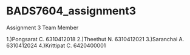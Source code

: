 # BADS7604_assignment3
Assignment 3
Team Member

1.)Pongsarat C. 6310412018 
2.)Theethut N. 6310412021 
3.)Saranchai A. 6310412024 
4.)Krittipat C. 6420400001 
